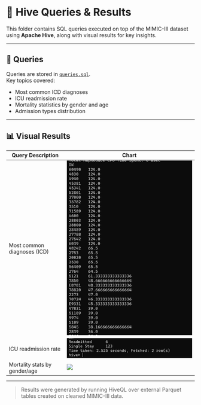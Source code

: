 # 🐝 Hive Queries & Results

This folder contains SQL queries executed on top of the MIMIC-III dataset using **Apache Hive**, along with visual results for key insights.

---

## 📄 Queries

Queries are stored in [`queries.sql`](./queries.sql).  
Key topics covered:

- Most common ICD diagnoses
- ICU readmission rate
- Mortality statistics by gender and age
- Admission types distribution

---

## 📊 Visual Results

| Query Description               | Chart |
|--------------------------------|--------|
| Most common diagnoses (ICD)    | ![Avg Stay](./Hive%20Results/Average%20length%20of%20stay%20per%20diagnosis.png)
| ICU readmission rate           |  ![](./Hive%20Results/Distribution%20of%20ICU%20readmissions.png) |
| Mortality stats by gender/age  | ![](./Hive%20Results/Mortality%20rates%20by%20demographic.png) |

---

> Results were generated by running HiveQL over external Parquet tables created on cleaned MIMIC-III data.

